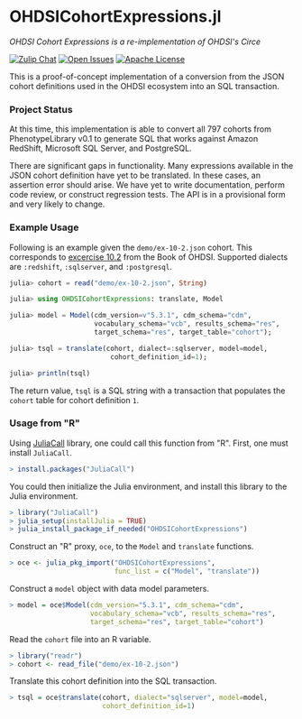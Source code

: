 # OHDSICohortExpressions.jl

*OHDSI Cohort Expressions is a re-implementation of OHDSI's Circe*

[![Zulip Chat][chat-img]][chat-url]
[![Open Issues][issues-img]][issues-url]
[![Apache License][license-img]][license-url]

This is a proof-of-concept implementation of a conversion from the JSON
cohort definitions used in the OHDSI ecosystem into an SQL transaction.

### Project Status

At this time, this implementation is able to convert all 797 cohorts
from PhenotypeLibrary v0.1 to generate SQL that works against Amazon
RedShift, Microsoft SQL Server, and PostgreSQL.

There are significant gaps in functionality. Many expressions available
in the JSON cohort definition have yet to be translated. In these cases,
an assertion error should arise. We have yet to write documentation,
perform code review, or construct regression tests. The API is in a
provisional form and very likely to change.

### Example Usage

Following is an example given the `demo/ex-10-2.json` cohort. This
corresponds to [excercise 10.2][ex-10-2] from the Book of OHDSI.
Supported dialects are `:redshift`, `:sqlserver`, and `:postgresql`.

```julia
julia> cohort = read("demo/ex-10-2.json", String)

julia> using OHDSICohortExpressions: translate, Model

julia> model = Model(cdm_version=v"5.3.1", cdm_schema="cdm",
                     vocabulary_schema="vcb", results_schema="res",
                     target_schema="res", target_table="cohort");

julia> tsql = translate(cohort, dialect=:sqlserver, model=model,
                         cohort_definition_id=1);

julia> println(tsql)
```

The return value, `tsql` is a SQL string with a transaction that
populates the `cohort` table for cohort definition `1`.

### Usage from "R"

Using [JuliaCall][julia-call] library, one could call this function from
"R". First, one must install `JuliaCall`.

```R
> install.packages("JuliaCall")
```

You could then initialize the Julia environment, and install this
library to the Julia environment.

```R
> library("JuliaCall")
> julia_setup(installJulia = TRUE)
> julia_install_package_if_needed("OHDSICohortExpressions")
```

Construct an "R" proxy, `oce`, to the `Model` and `translate` functions.

```R
> oce <- julia_pkg_import("OHDSICohortExpressions",
                          func_list = c("Model", "translate"))
```

Construct a `model` object with data model parameters.

```R
> model = oce$Model(cdm_version="5.3.1", cdm_schema="cdm",
                    vocabulary_schema="vcb", results_schema="res",
                    target_schema="res", target_table="cohort")
```

Read the `cohort` file into an R variable.

```R
> library("readr")
> cohort <- read_file("demo/ex-10-2.json")
```

Translate this cohort definition into the SQL transaction.

```R
> tsql = oce$translate(cohort, dialect="sqlserver", model=model,
                       cohort_definition_id=1)
```

[julia]: https://julialang.org/downloads/
[julia-call]: https://www.rdocumentation.org/packages/JuliaCall/versions/0.17.4
[ex-10-2]: https://ohdsi.github.io/TheBookOfOhdsi/Cohorts.html#exr:exerciseCohortsSql
[chat-img]: https://img.shields.io/badge/chat-julia--zulip-blue
[chat-url]: https://julialang.zulipchat.com/#narrow/stream/237221-biology-health-and-medicine
[issues-img]: https://img.shields.io/github/issues/MechanicalRabbit/OHDSICohortExpressions.jl.svg
[issues-url]: https://github.com/MechanicalRabbit/OHDSICohortExpressions.jl/issues
[license-img]: https://img.shields.io/badge/license-Apache-blue.svg
[license-url]: https://raw.githubusercontent.com/MechanicalRabbit/OHDSICohortExpressions.jl/master/LICENSE
